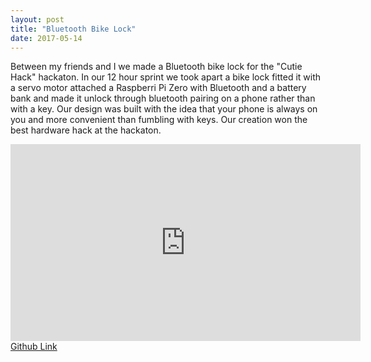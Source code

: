 ```yaml
---
layout: post
title: "Bluetooth Bike Lock"
date: 2017-05-14
---
```

Between my friends and I we made a Bluetooth bike lock for the "Cutie Hack" hackaton. In our 12 hour sprint we took apart a bike lock fitted it with a servo motor attached a Raspberri Pi Zero with Bluetooth and a battery bank and made it unlock through bluetooth pairing on a phone rather than with a key. Our design was built with the idea that your phone is always on you and more convenient than fumbling with keys. Our creation won the best hardware hack at the hackaton.
<center>
<iframe width="560" height="315" src="https://www.youtube.com/embed/OTIZ9IIH9L8" frameborder="0" allowfullscreen></iframe>
</center>
<a href="https://github.com/carlossantillana/Bluetooth_Lock">Github Link</a>
